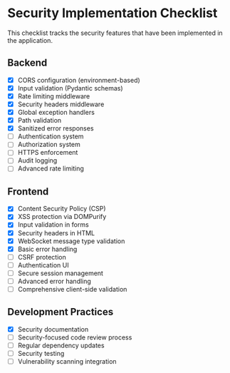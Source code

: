 # Security Implementation Checklist

This checklist tracks the security features that have been implemented in the application.

## Backend

- [x] CORS configuration (environment-based)
- [x] Input validation (Pydantic schemas)
- [x] Rate limiting middleware
- [x] Security headers middleware
- [x] Global exception handlers
- [x] Path validation
- [x] Sanitized error responses
- [ ] Authentication system
- [ ] Authorization system
- [ ] HTTPS enforcement
- [ ] Audit logging
- [ ] Advanced rate limiting

## Frontend

- [x] Content Security Policy (CSP)
- [x] XSS protection via DOMPurify
- [x] Input validation in forms
- [x] Security headers in HTML
- [x] WebSocket message type validation
- [x] Basic error handling
- [ ] CSRF protection
- [ ] Authentication UI
- [ ] Secure session management
- [ ] Advanced error handling
- [ ] Comprehensive client-side validation

## Development Practices

- [x] Security documentation
- [ ] Security-focused code review process
- [ ] Regular dependency updates
- [ ] Security testing
- [ ] Vulnerability scanning integration
